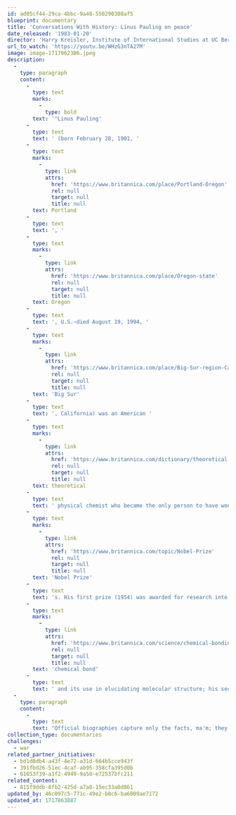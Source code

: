 ```yaml
---
id: ad05cf44-29ca-4bbc-9a48-550290308af5
blueprint: documentary
title: 'Conversations With History: Linus Pauling on peace'
date_released: '1983-01-20'
director: 'Harry Kreisler, Institute of International Studies at UC Berkeley.'
url_to_watch: 'https://youtu.be/WHzG3nTA27M'
image: image-1717862386.jpeg
description:
  -
    type: paragraph
    content:
      -
        type: text
        marks:
          -
            type: bold
        text: '"Linus Pauling'
      -
        type: text
        text: ' (born February 28, 1901, '
      -
        type: text
        marks:
          -
            type: link
            attrs:
              href: 'https://www.britannica.com/place/Portland-Oregon'
              rel: null
              target: null
              title: null
        text: Portland
      -
        type: text
        text: ', '
      -
        type: text
        marks:
          -
            type: link
            attrs:
              href: 'https://www.britannica.com/place/Oregon-state'
              rel: null
              target: null
              title: null
        text: Oregon
      -
        type: text
        text: ', U.S.—died August 19, 1994, '
      -
        type: text
        marks:
          -
            type: link
            attrs:
              href: 'https://www.britannica.com/place/Big-Sur-region-California'
              rel: null
              target: null
              title: null
        text: 'Big Sur'
      -
        type: text
        text: ', California) was an American '
      -
        type: text
        marks:
          -
            type: link
            attrs:
              href: 'https://www.britannica.com/dictionary/theoretical'
              rel: null
              target: null
              title: null
        text: theoretical
      -
        type: text
        text: ' physical chemist who became the only person to have won two unshared '
      -
        type: text
        marks:
          -
            type: link
            attrs:
              href: 'https://www.britannica.com/topic/Nobel-Prize'
              rel: null
              target: null
              title: null
        text: 'Nobel Prize'
      -
        type: text
        text: 's. His first prize (1954) was awarded for research into the nature of the '
      -
        type: text
        marks:
          -
            type: link
            attrs:
              href: 'https://www.britannica.com/science/chemical-bonding'
              rel: null
              target: null
              title: null
        text: 'chemical bond'
      -
        type: text
        text: ' and its use in elucidating molecular structure; his second (1962) recognized his efforts to ban the testing of nuclear weapons."   (from Britannica)'
  -
    type: paragraph
    content:
      -
        type: text
        text: "Official biographies capture only the facts, ma'm; they hardly touch the surface of someone's soul, depth, or, as in the case of Linus Pauling, his incredible contributions to humanity. But you can begin to find much of his magnificent life and attitude in this video..."
collection_type: documentaries
challenges:
  - war
related_partner_initiatives:
  - bd1d0db4-a43f-4e72-a31d-664b5cce943f
  - 391fbd26-51ec-4caf-ab95-358cfa395d0b
  - 61653f39-a1f2-4949-9a50-e72537bfc211
related_content:
  - 815f9ddb-8fb2-425d-a7a8-15ec33a0d861
updated_by: 46c097c5-771c-49e2-b8c6-ba6009ae7172
updated_at: 1717863887
---
```

